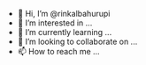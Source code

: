 - 👋 Hi, I’m @rinkalbahurupi
- 👀 I’m interested in ...
- 🌱 I’m currently learning ...
- 💞️ I’m looking to collaborate on ...
- 📫 How to reach me ...

<!---
rinkalbahurupi/rinkalbahurupi is a ✨ special ✨ repository because its `README.md` (this file) appears on your GitHub profile.
You can click the Preview link to take a look at your changes.
--->
